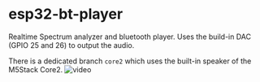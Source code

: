 # esp32-bt-player

Realtime Spectrum analyzer and bluetooth player. Uses the build-in DAC (GPIO 25 and 26) to output the audio.

There is a dedicated branch ```core2``` which uses the built-in speaker of the M5Stack Core2.
![video](https://github.com/mdaskalov/esp32-bt-player/raw/main/video.gif)
